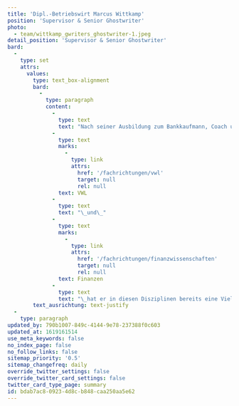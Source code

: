 ```yaml
---
title: 'Dipl.-Betriebswirt Marcus Wittkamp'
position: 'Supervisor & Senior Ghostwriter'
photo:
  - team/wittkamp_gwriters_ghostwriter-1.jpeg
detail_position: 'Supervisor & Senior Ghostwriter'
bard:
  -
    type: set
    attrs:
      values:
        type: text_box-alignment
        bard:
          -
            type: paragraph
            content:
              -
                type: text
                text: "Nach seiner Ausbildung zum Bankkaufmann, Coach und NLP-Practitioner (DVNLP) sowie einer Weiterbildung zum Bankfachwirt und Bankbetriebswirt absolvierte Marcus Wittkamp sein Studium zum Dipl.-Betriebswirt. Als ausgewiesener Experte für die Fachbereiche BWL,\_"
              -
                type: text
                marks:
                  -
                    type: link
                    attrs:
                      href: '/fachrichtungen/vwl'
                      target: null
                      rel: null
                text: VWL
              -
                type: text
                text: "\_und\_"
              -
                type: text
                marks:
                  -
                    type: link
                    attrs:
                      href: '/fachrichtungen/finanzwissenschaften'
                      target: null
                      rel: null
                text: Finanzen
              -
                type: text
                text: "\_hat er in diesen Disziplinen bereits eine Vielzahl an wissenschaftlichen Arbeiten und Artikeln verfasst und kann daher auf einen breiten Erfahrungsschatz als Ghostwriter für Wirtschaftswissenschaften zurückblicken. Darüber hinaus nutzt sein einzigartiges Auge fürs Detail als einer unserer Supervisor, die die herausragende Qualität jeder von uns erstellten wissenschaftlichen Arbeit sichern."
        text_ausrichtung: text-justify
  -
    type: paragraph
updated_by: 790b1007-849c-4144-9e78-237388f0c603
updated_at: 1619161514
use_meta_keywords: false
no_index_page: false
no_follow_links: false
sitemap_priority: '0.5'
sitemap_changefreq: daily
override_twitter_settings: false
override_twitter_card_settings: false
twitter_card_type_page: summary
id: bdab7ac8-0923-4d8c-b848-caa250aa5e62
---
```

